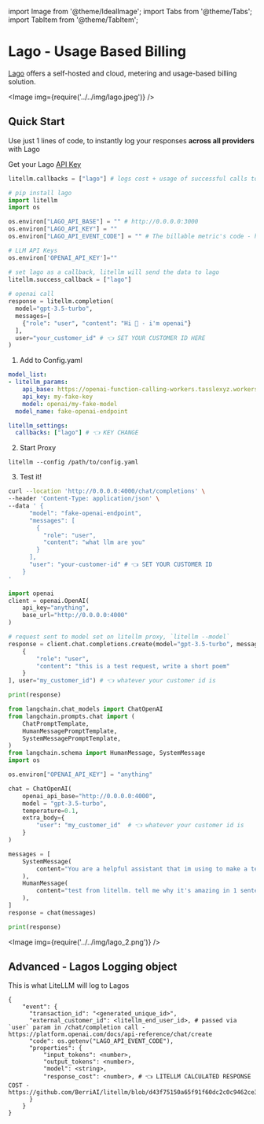 import Image from '@theme/IdealImage';
import Tabs from '@theme/Tabs';
import TabItem from '@theme/TabItem';

# Lago - Usage Based Billing

[Lago](https://www.getlago.com/) offers a self-hosted and cloud, metering and usage-based billing solution.

<Image img={require('../../img/lago.jpeg')} />

## Quick Start
Use just 1 lines of code, to instantly log your responses **across all providers** with Lago

Get your Lago [API Key](https://docs.getlago.com/guide/self-hosted/docker#find-your-api-key)

```python
litellm.callbacks = ["lago"] # logs cost + usage of successful calls to lago
```


<Tabs>
<TabItem value="sdk" label="SDK">

```python
# pip install lago 
import litellm
import os

os.environ["LAGO_API_BASE"] = "" # http://0.0.0.0:3000
os.environ["LAGO_API_KEY"] = ""
os.environ["LAGO_API_EVENT_CODE"] = "" # The billable metric's code - https://docs.getlago.com/guide/events/ingesting-usage#define-a-billable-metric

# LLM API Keys
os.environ['OPENAI_API_KEY']=""

# set lago as a callback, litellm will send the data to lago
litellm.success_callback = ["lago"] 
 
# openai call
response = litellm.completion(
  model="gpt-3.5-turbo",
  messages=[
    {"role": "user", "content": "Hi 👋 - i'm openai"}
  ],
  user="your_customer_id" # 👈 SET YOUR CUSTOMER ID HERE
)
```

</TabItem>
<TabItem value="proxy" label="PROXY">

1. Add to Config.yaml
```yaml
model_list:
- litellm_params:
    api_base: https://openai-function-calling-workers.tasslexyz.workers.dev/
    api_key: my-fake-key
    model: openai/my-fake-model
  model_name: fake-openai-endpoint

litellm_settings:
  callbacks: ["lago"] # 👈 KEY CHANGE
```

2. Start Proxy

```
litellm --config /path/to/config.yaml
```

3. Test it! 

<Tabs>
<TabItem value="curl" label="Curl">

```bash
curl --location 'http://0.0.0.0:4000/chat/completions' \
--header 'Content-Type: application/json' \
--data ' {
      "model": "fake-openai-endpoint",
      "messages": [
        {
          "role": "user",
          "content": "what llm are you"
        }
      ],
      "user": "your-customer-id" # 👈 SET YOUR CUSTOMER ID
    }
'
```
</TabItem>
<TabItem value="openai_python" label="OpenAI Python SDK">

```python
import openai
client = openai.OpenAI(
    api_key="anything",
    base_url="http://0.0.0.0:4000"
)

# request sent to model set on litellm proxy, `litellm --model`
response = client.chat.completions.create(model="gpt-3.5-turbo", messages = [
    {
        "role": "user",
        "content": "this is a test request, write a short poem"
    }
], user="my_customer_id") # 👈 whatever your customer id is

print(response)
```
</TabItem>
<TabItem value="langchain" label="Langchain">

```python
from langchain.chat_models import ChatOpenAI
from langchain.prompts.chat import (
    ChatPromptTemplate,
    HumanMessagePromptTemplate,
    SystemMessagePromptTemplate,
)
from langchain.schema import HumanMessage, SystemMessage
import os 

os.environ["OPENAI_API_KEY"] = "anything"

chat = ChatOpenAI(
    openai_api_base="http://0.0.0.0:4000",
    model = "gpt-3.5-turbo",
    temperature=0.1,
    extra_body={
        "user": "my_customer_id"  # 👈 whatever your customer id is
    }
)

messages = [
    SystemMessage(
        content="You are a helpful assistant that im using to make a test request to."
    ),
    HumanMessage(
        content="test from litellm. tell me why it's amazing in 1 sentence"
    ),
]
response = chat(messages)

print(response)
```
</TabItem>
</Tabs>
</TabItem>
</Tabs>


<Image img={require('../../img/lago_2.png')} />

## Advanced - Lagos Logging object 

This is what LiteLLM will log to Lagos

```
{
    "event": {
      "transaction_id": "<generated_unique_id>",
      "external_customer_id": <litellm_end_user_id>, # passed via `user` param in /chat/completion call - https://platform.openai.com/docs/api-reference/chat/create
      "code": os.getenv("LAGO_API_EVENT_CODE"), 
      "properties": {
          "input_tokens": <number>,
          "output_tokens": <number>,
          "model": <string>,
          "response_cost": <number>, # 👈 LITELLM CALCULATED RESPONSE COST - https://github.com/BerriAI/litellm/blob/d43f75150a65f91f60dc2c0c9462ce3ffc713c1f/litellm/utils.py#L1473
      }
    }
}
```